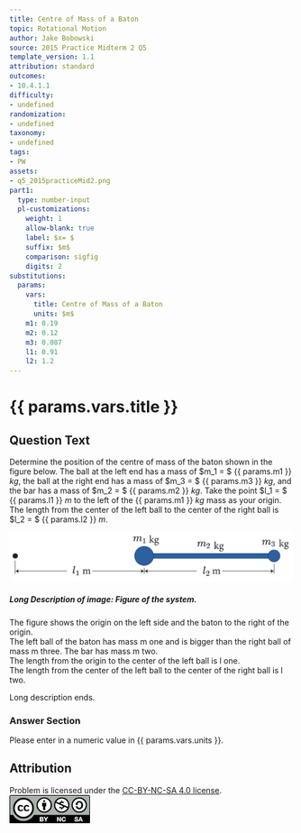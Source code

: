 ```yaml
---
title: Centre of Mass of a Baton
topic: Rotational Motion
author: Jake Bobowski
source: 2015 Practice Midterm 2 Q5
template_version: 1.1
attribution: standard
outcomes:
- 10.4.1.1
difficulty:
- undefined
randomization:
- undefined
taxonomy:
- undefined
tags:
- PW
assets:
- q5_2015practiceMid2.png
part1:
  type: number-input
  pl-customizations:
    weight: 1
    allow-blank: true
    label: $x= $
    suffix: $m$
    comparison: sigfig
    digits: 2
substitutions:
  params:
    vars:
      title: Centre of Mass of a Baton
      units: $m$
    m1: 0.19
    m2: 0.12
    m3: 0.087
    l1: 0.91
    l2: 1.2
---
```

# {{ params.vars.title }}

## Question Text

Determine the position of the centre of mass of the baton shown in the figure below.  The ball at the left end has a mass of $m_1 = $ {{ params.m1 }} $kg$, the ball at the right end has a mass of $m_3 = $ {{ params.m3 }} $kg$, and the bar has a mass of $m_2 = $ {{ params.m2 }} $kg$.  Take the point $l_1 = $ {{ params.l1 }} $m$ to the left of the {{ params.m1 }} $kg$ mass as your origin. The length from the center of the left ball to the center of the right ball is $l_2 = $ {{ params.l2 }} $m$.

<img longdesc="Centre of Mass of a Baton.md#desc" alt="Figure of the system." src="q5_2015practiceMid2.png">

<div id="desc">
<h5>Long Description of image: Figure of the system.</h5>
The figure shows the origin on the left side and the baton to the right of the origin.<br>
The left ball of the baton has mass m one and is bigger than the right ball of mass m three. The bar has mass m two.<br>
The length from the origin to the center of the left ball is l one.<br>
The length from the center of the left ball to the center of the right ball is l two.
<p>Long description ends.</p>
<div>

### Answer Section

Please enter in a numeric value in {{ params.vars.units }}.

## Attribution

Problem is licensed under the [CC-BY-NC-SA 4.0 license](https://creativecommons.org/licenses/by-nc-sa/4.0/).<br> ![The Creative Commons 4.0 license requiring attribution-BY, non-commercial-NC, and share-alike-SA license.](https://raw.githubusercontent.com/firasm/bits/master/by-nc-sa.png)
